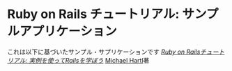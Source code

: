 # Ruby on Rails チュートリアル: サンプルアプリケーション

これは以下に基づいたサンプル・サプリケーションです
[*Ruby on Railsチュートリアル: 実例を使ってRailsを学ぼう*](http://railstutorial.jp/)
[Michael Hartl](http://www.michaelhartl.com/)著

